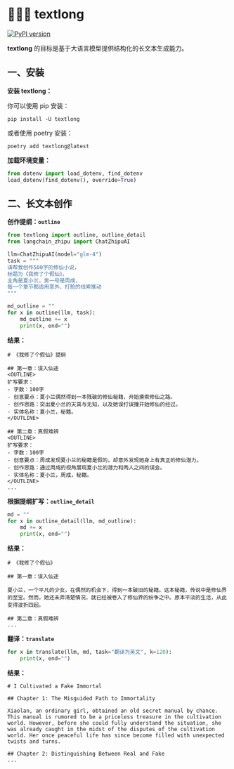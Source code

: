 # 🦜🦜🦜 textlong

[![PyPI version](https://img.shields.io/pypi/v/textlong.svg)](https://pypi.org/project/textlong/)

**textlong** 的目标是基于大语言模型提供结构化的长文本生成能力。

## 一、安装

**安装 textlong：**

你可以使用 pip 安装：

```
pip install -U textlong
```

或者使用 poetry 安装：

```
poetry add textlong@latest
```

**加载环境变量：**

```python
from dotenv import load_dotenv, find_dotenv
load_dotenv(find_dotenv(), override=True)
```

## 二、长文本创作

**创作提纲：`outline`**

```python
from textlong import outline, outline_detail
from langchain_zhipu import ChatZhipuAI

llm=ChatZhipuAI(model="glm-4")
task = """
请帮我创作500字的修仙小说，
标题为《我修了个假仙》，
主角是夏小兰，男一号是周成，
每一个章节都适用意外、打脸的线索推动
"""

md_outline = ""
for x in outline(llm, task):
    md_outline += x
    print(x, end="")

```

**结果：**

```
# 《我修了个假仙》提纲

## 第一章：误入仙途
<OUTLINE>
扩写要求：
- 字数：100字
- 创意要点：夏小兰偶然得到一本残破的修仙秘籍，开始摸索修仙之路。
- 创作思路：突出夏小兰的天真与无知，以及她误打误撞开始修仙的经过。
- 实体名称：夏小兰，秘籍。
</OUTLINE>

## 第二章：真假难辨
<OUTLINE>
扩写要求：
- 字数：100字
- 创意要点：周成发现夏小兰的秘籍是假的，却意外发现她身上有真正的修仙潜力。
- 创作思路：通过周成的视角展现夏小兰的潜力和两人之间的误会。
- 实体名称：夏小兰，周成，秘籍。
</OUTLINE>
...
```

**根据提纲扩写：`outline_detail`**

```python
md = ""
for x in outline_detail(llm, md_outline):
    md += x
    print(x, end="")
```

**结果：**

```
# 《我修了个假仙》

## 第一章：误入仙途

夏小兰，一个平凡的少女，在偶然的机会下，得到一本破旧的秘籍。这本秘籍，传说中是修仙界的至宝。然而，她还未弄清楚情况，就已经被卷入了修仙界的纷争之中。原本平淡的生活，从此变得波折四起。

## 第二章：真假难辨
...
```

**翻译：`translate`**

```python
for x in translate(llm, md, task="翻译为英文", k=120):
    print(x, end="")
```

**结果：**

```
# I Cultivated a Fake Immortal

## Chapter 1: The Misguided Path to Immortality

Xiaolan, an ordinary girl, obtained an old secret manual by chance. This manual is rumored to be a priceless treasure in the cultivation world. However, before she could fully understand the situation, she was already caught in the midst of the disputes of the cultivation world. Her once peaceful life has since become filled with unexpected twists and turns.

## Chapter 2: Distinguishing Between Real and Fake
...
```
